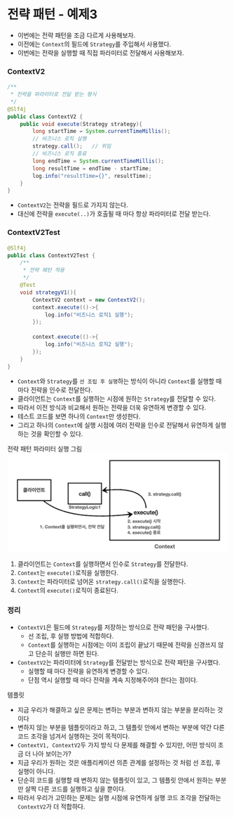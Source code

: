 # 전략 패턴 - 예제3

- 이번에는 전략 패턴을 조금 다르게 사용해보자.
- 이전에는 ``Context``의 필드에 ``Strategy``를 주입해서 사용했다.
- 이번에는 전략을 실행할 때 직접 파라미터로 전달해서 사용해보자.

### ContextV2

```java
/**
 * 전략을 파라미터로 전달 받는 형식
 */
@Slf4j
public class ContextV2 {
    public void execute(Strategy strategy){
        long startTime = System.currentTimeMillis();
        // 비즈니스 로직 실행
        strategy.call();   // 위임
        // 비즈니스 로직 종료
        long endTime = System.currentTimeMillis();
        long resultTime = endTime - startTime;
        log.info("resultTime={}", resultTime);
    }
}
```
- ``ContextV2``는 전략을 필드로 가지지 않는다.
-  대신에 전략을 ``execute(..)``가 호출될 때 마다 항상 파라미터로 전달 받는다.

### ContextV2Test

```java
@Slf4j
public class ContextV2Test {
    /**
     * 전략 패턴 적용
     */
    @Test
    void strategyV1(){
        ContextV2 context = new ContextV2();
        context.execute(()->{
            log.info("비즈니스 로직1 실행");
        });

        context.execute(()->{
            log.info("비즈니스 로직2 실행");
        });
    }
}
```
- ``Context``와 ``Strategy``를 ``선 조립 후 실행``하는 방식이 아니라 ``Context``를 실행할 때 마다 전략을 인수로 전달한다.
- 클라이언트는 ``Context``를 실행하는 시점에 원하는 ``Strategy``를 전달할 수 있다. 
- 따라서 이전 방식과 비교해서 원하는 전략을 더욱 유연하게 변경할 수 있다.
- 테스트 코드를 보면 하나의 ``Context``만 생성한다.
- 그리고 하나의 ``Context``에 실행 시점에 여러 전략을 인수로 전달해서 유연하게 실행하는 것을 확인할 수 있다.

전략 패턴 파라미터 실행 그림
![6.png](Image%2F6.png)
1. 클라이언트는 ``Context``를 실행하면서 인수로 ``Strategy``를 전달한다.
2. ``Context``는 ``execute()``로직을 실행한다.
3. ``Context``는 파라미터로 넘어온 ``strategy.call()``로직을 실행한다.
4. ``Context``의 ``execute()``로직이 종료된다.

### 정리

- ``ContextV1``은 필드에 ``Strategy``를 저장하는 방식으로 전략 패턴을 구사했다.
  - 선 조립, 후 실행 방법에 적합하다.
  - ``Context``를 실행하는 시점에는 이미 조립이 끝났기 때문에 전략을 신경쓰지 않고 단순히 실행만 하면 된다.
- ``ContextV2``는 파라미터에 ``Strategy``를 전달받는 방식으로 전략 패턴을 구사했다.
  - 실행할 때 마다 전략을 유연하게 변경할 수 있다.
  - 단점 역시 실행할 때 마다 전략을 계속 지정해주어야 한다는 점이다.

템플릿
- 지금 우리가 해결하고 싶은 문제는 변하는 부분과 변하지 않는 부분을 분리하는 것이다
- 변하지 않는 부분을 템플릿이라고 하고, 그 템플릿 안에서 변하는 부분에 약간 다른 코드 조각을 넘겨서 실행하는 것이
  목적이다.
- ``ContextV1, ContextV2``두 가지 방식 다 문제를 해결할 수 있지만, 어떤 방식이 조금 더 나아 보이는가?
- 지금 우리가 원하는 것은 애플리케이션 의존 관계를 설정하는 것 처럼 선 조립, 후 실행이 아니다. 
-  단순히 코드를 실행할 때 변하지 않는 템플릿이 있고, 그 템플릿 안에서 원하는 부분만 살짝 다른 코드를 실행하고 싶을 뿐이다.
- 따라서 우리가 고민하는 문제는 실행 시점에 유연하게 실행 코드 조각을 전달하는 ``ContextV2``가 더 적합하다.

